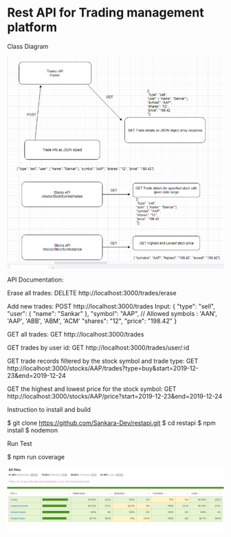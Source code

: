 # Rest API for Trading management platform

Class Diagram

![UML](UML.PNG)


API Documentation:

Erase all trades: DELETE http://localhost:3000/trades/erase

Add new trades: POST http://localhost:3000/trades
Input:
{
	"type": "sell",
	"user": {
		"name": "Sankar"
	},
	"symbol": "AAP", // Allowed symbols : 'AAN', 'AAP', 'ABB', 'ABM', 'ACM'
	"shares": "12",
	"price": "198.42"
}


GET all trades: GET http://localhost:3000/trades

GET trades by user id: GET http://localhost:3000/trades/user/:id

GET trade records filtered by the stock symbol and trade type: 
GET http://localhost:3000/stocks/AAP/trades?type=buy&start=2019-12-23&end=2019-12-24


GET the highest and lowest price for the stock symbol:
GET http://localhost:3000/stocks/AAP/price?start=2019-12-23&end=2019-12-24


Instruction to install and build

$ git clone https://github.com/Sankara-Dev/restapi.git
$ cd restapi
$ npm install
$ nodemon


Run Test

$ npm run coverage

![UML](code_coverage.PNG)